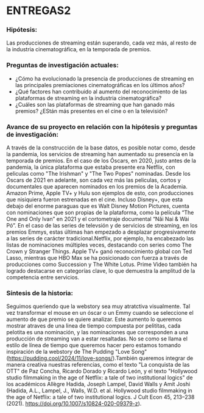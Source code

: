 # ENTREGAS2
### Hipótesis:
Las producciones de streaming están superando, cada vez más, al resto de la industria cinematográfica, en la temporada de premios.

### Preguntas de investigación actuales:
- ¿Cómo ha evolucionado la presencia de producciones de streaming en las principales premiaciones cinematográficas en los últimos años?
- ¿Qué factores han contribuido al aumento del reconocimiento de las plataformas de streaming en la industria cinematográfica? 
- ¿Cuáles son las plataformas de streaming que han ganado más premios? ¿EStán más presentes en el cine o en la televisión?

### Avance de su proyecto en relación con la hipótesis y preguntas de investigación:
A través de la construcción de la base datos, es posible notar como, desde la pandemia, los servicios de streaming han aumentado su presencia en la temporada de premios. En el caso de los Óscars, en 2020, justo antes de la pandemia, la única plataforma que estaba presente era Netflix, con peliculas como "The Irishman" y "The Two Popes" nominadas. Desde los Óscars de 2021 en adelante, son cada vez más las peliculas, cortos y documentales que aparecen nominados en los premios de la Academia. Amazon Prime, Apple TV+ y Hulu son ejemplos de esto, con producciones que nisiquiera fueron estrenadas en el cine. Incluso Disney+, que esta debajo del enorme paraguas que es Walt Disney Motion Pictures, cuenta con nominaciones que son propias de la plataforma, como la película “The One and Only Ivan” en 2021 y el cortometraje documental “Nǎi Nai & Wài Pó”.
En el caso de las series de televsión y de servicios de streaming, en los premios Emmys, estas últimas han empezado a desplazar progresivamente a las series de carácter tradicional.Netflix, por ejemplo, ha encabezado las listas de nominaciones múltiples veces, destacando con series como The Crown y Stranger Things. Apple TV+ ganó reconocimiento global con Ted Lasso, mientras que HBO Max se ha posicionado con fuerza a través de producciones como Succession y The White Lotus. Prime Video también ha logrado destacarse en categorías clave, lo que demuestra la amplitud de la competencia entre servicios.


### Síntesis de la historia:
Seguimos queriendo que la webstory sea muy atratctiva visualmente. Tal vez transformar el mouse en un óscar o un Emmy cuando se seleccione el aumento de que premio se quiere analizar. Este aumento lo queremos mostrar atraves de una linea de tiempo compuesta por pelititas, cada pelotita es una nominación, y las nominaciones que corresponden a una producción de streaming van a estar resaltadas. No se como se llama el estilo de línea de tiempo que queremos hacer pero estamos tomando inspiración de la webstory de The Pudding "Love Song" (https://pudding.cool/2024/11/love-songs/).También queremos integrar de manera creativa nuestras referencias, como el texto "La conquista de las OTT" de Paz Concha, Ricardo Dorado y Ricardo León, y el texto "Hollywood studio filmmaking in the age of Netflix: a tale of two institutional logics" de los académicos Allègre Hadida, Joseph Lampel, David Walls y Amit Joshi (Hadida, A.L., Lampel, J., Walls, W.D. et al. Hollywood studio filmmaking in the age of Netflix: a tale of two institutional logics. J Cult Econ 45, 213–238 (2021). https://doi.org/10.1007/s10824-020-09379-z).

